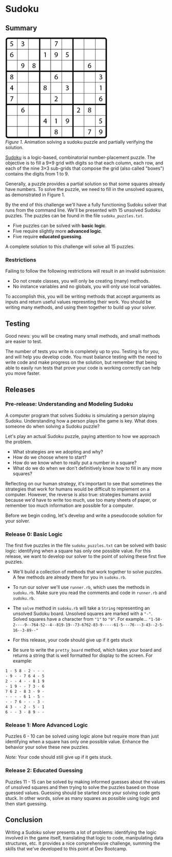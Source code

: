 # Sudoku

## Summary
![solving sequence animation](readme-assets/sequence.gif)  
*Figure 1*.  Animation solving a sudoku puzzle and partially verifying the solution.

[Sudoku](http://en.wikipedia.org/wiki/Sudoku) is a logic-based, combinatorial number-placement puzzle. The objective is to fill a 9×9 grid with digits so that each column, each row, and each of the nine 3×3 sub-grids that compose the grid (also called "boxes") contains the digits from 1 to 9.

Generally, a puzzle provides a partial solution so that some squares already have numbers.  To solve the puzzle, we need to fill in the unsolved squares, as demonstrated in Figure 1.

By the end of this challenge we'll have a fully functioning Sudoku solver that runs from the command line.  We'll be presented with 15 unsolved Sudoku puzzles.  The puzzles can be found in the file `sudoku_puzzles.txt`.

 * Five puzzles can be solved with **basic logic**.
 * Five require slightly more **advanced logic**.
 * Five require **educated guessing**.
 
A complete solution to this challenge will solve all 15 puzzles.

### Restrictions

Failing to follow the following restrictions will result in an invalid submission:

 - Do not create classes, you will only be creating (many) methods.
 - No instance variables and no globals, you will only use local variables.

To accomplish this, you will be writing methods that accept arguments as inputs and return useful values represnting their work. You should be writing many methods, and using them together to build up your solver.

## Testing
Good news: you will be creating many small methods, and small methods are easier to test.

The number of tests you write is completely up to you. Testing is for _you_, and will help you develop code. You must balance testing with the need to write code and make progress on the solution, but remember that being able to easily run tests that prove your code is working correctly can help you move faster.

## Releases

### Pre-release: Understanding and Modeling Sudoku
A computer program that solves Sudoku is simulating a person playing Sudoku.  Understanding how a person plays the game is key.  What does someone do when solving a Sudoku puzzle?

Let's play an actual Sudoku puzzle, paying attention to how we approach the problem.

- What strategies are we adopting and why?
- How do we choose where to start?
- How do we know when to really put a number in a square?
- What do we do when we don't definitively know how to fill in any more squares?

Reflecting on our human strategy, it's important to see that sometimes the strategies that work for humans would be difficult to implement on a computer.  However, the reverse is also true: strategies humans avoid because we'd have to write too much, use too many sheets of paper, or remember too much information are possible for a computer.

Before we begin coding, let's develop and write a pseudocode solution for your solver.

### Release 0: Basic Logic
The first five puzzles in the file `sudoku_puzzles.txt` can be solved with basic logic: identifying when a square has only one possible value.  For this release, we want to develop our solver to the point of solving these first five puzzles.

- We'll build a collection of methods that work together to solve puzzles. A few methods are already there for you in `sudoku.rb`.
- To run our solver we'll use `runner.rb`, which uses the methods in `sudoku.rb`. Make sure you read the comments and code in `runner.rb` and `sudoku.rb`.
- The `solve` method in `sudoku.rb` will take a `String` representing an unsolved Sudoku board. Unsolved squares are marked with a `"-"`.  Solved squares have a character from `"1"` to `"9"`. For example...
  `"1-58-2----9--764-52--4--819-19--73-6762-83-9-----61-5---76---3-43--2-5-16--3-89--"`

- For this release, your code should give up if it gets stuck
- Be sure to write the `pretty_board` method, which takes your board and returns a string that is well formatted for display to the screen. For example:
```
1 - 5 8 - 2 - - -
- 9 - - 7 6 4 - 5
2 - - 4 - - 8 1 9
- 1 9 - - 7 3 - 6
7 6 2 - 8 3 - 9 -
- - - - 6 1 - 5 -
- - 7 6 - - - 3 -
4 3 - - 2 - 5 - 1
6 - - 3 - 8 9 - -
```

### Release 1:  More Advanced Logic
Puzzles 6 - 10 can be solved using logic alone but require more than just identifying when a square has only one possible value.  Enhance the behavior your solve these new puzzles.

*Note:* Your code should still give up if it gets stuck.

### Release 2:  Educated Guessing
Puzzles 11 - 15 can be solved by making informed guesses about the values of unsolved squares and then trying to solve the puzzles based on those guessed values.  Guessing should be started once your solving code gets stuck.  In other words, solve as many squares as possible using logic and then start guessing.

## Conclusion
Writing a Sudoku solver presents a lot of problems:  identifying the logic involved in the game itself, translating that logic to code, manipulating data structures, etc.  It provides a nice comprehensive challenge, summing the skills that we've developed to this point at Dev Bootcamp.
